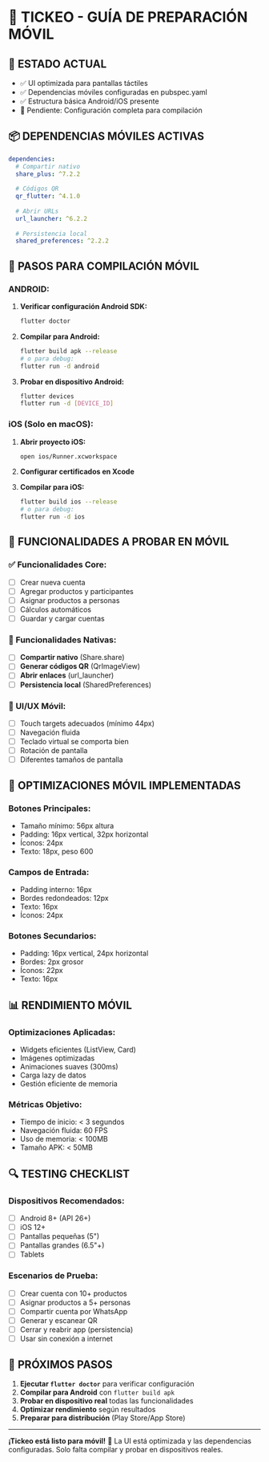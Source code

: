 # 📱 TICKEO - GUÍA DE PREPARACIÓN MÓVIL

## 🎯 ESTADO ACTUAL
- ✅ UI optimizada para pantallas táctiles
- ✅ Dependencias móviles configuradas en pubspec.yaml
- ✅ Estructura básica Android/iOS presente
- 🔧 Pendiente: Configuración completa para compilación

## 📦 DEPENDENCIAS MÓVILES ACTIVAS

```yaml
dependencies:
  # Compartir nativo
  share_plus: ^7.2.2
  
  # Códigos QR
  qr_flutter: ^4.1.0
  
  # Abrir URLs
  url_launcher: ^6.2.2
  
  # Persistencia local
  shared_preferences: ^2.2.2
```

## 🔧 PASOS PARA COMPILACIÓN MÓVIL

### **ANDROID:**

1. **Verificar configuración Android SDK:**
   ```bash
   flutter doctor
   ```

2. **Compilar para Android:**
   ```bash
   flutter build apk --release
   # o para debug:
   flutter run -d android
   ```

3. **Probar en dispositivo Android:**
   ```bash
   flutter devices
   flutter run -d [DEVICE_ID]
   ```

### **iOS (Solo en macOS):**

1. **Abrir proyecto iOS:**
   ```bash
   open ios/Runner.xcworkspace
   ```

2. **Configurar certificados en Xcode**

3. **Compilar para iOS:**
   ```bash
   flutter build ios --release
   # o para debug:
   flutter run -d ios
   ```

## 🧪 FUNCIONALIDADES A PROBAR EN MÓVIL

### **✅ Funcionalidades Core:**
- [ ] Crear nueva cuenta
- [ ] Agregar productos y participantes
- [ ] Asignar productos a personas
- [ ] Cálculos automáticos
- [ ] Guardar y cargar cuentas

### **📱 Funcionalidades Nativas:**
- [ ] **Compartir nativo** (Share.share)
- [ ] **Generar códigos QR** (QrImageView)
- [ ] **Abrir enlaces** (url_launcher)
- [ ] **Persistencia local** (SharedPreferences)

### **🎨 UI/UX Móvil:**
- [ ] Touch targets adecuados (mínimo 44px)
- [ ] Navegación fluida
- [ ] Teclado virtual se comporta bien
- [ ] Rotación de pantalla
- [ ] Diferentes tamaños de pantalla

## 🚀 OPTIMIZACIONES MÓVIL IMPLEMENTADAS

### **Botones Principales:**
- Tamaño mínimo: 56px altura
- Padding: 16px vertical, 32px horizontal
- Íconos: 24px
- Texto: 18px, peso 600

### **Campos de Entrada:**
- Padding interno: 16px
- Bordes redondeados: 12px
- Texto: 16px
- Íconos: 24px

### **Botones Secundarios:**
- Padding: 16px vertical, 24px horizontal
- Bordes: 2px grosor
- Íconos: 22px
- Texto: 16px

## 📊 RENDIMIENTO MÓVIL

### **Optimizaciones Aplicadas:**
- Widgets eficientes (ListView, Card)
- Imágenes optimizadas
- Animaciones suaves (300ms)
- Carga lazy de datos
- Gestión eficiente de memoria

### **Métricas Objetivo:**
- Tiempo de inicio: < 3 segundos
- Navegación fluida: 60 FPS
- Uso de memoria: < 100MB
- Tamaño APK: < 50MB

## 🔍 TESTING CHECKLIST

### **Dispositivos Recomendados:**
- [ ] Android 8+ (API 26+)
- [ ] iOS 12+
- [ ] Pantallas pequeñas (5")
- [ ] Pantallas grandes (6.5"+)
- [ ] Tablets

### **Escenarios de Prueba:**
- [ ] Crear cuenta con 10+ productos
- [ ] Asignar productos a 5+ personas
- [ ] Compartir cuenta por WhatsApp
- [ ] Generar y escanear QR
- [ ] Cerrar y reabrir app (persistencia)
- [ ] Usar sin conexión a internet

## 🎯 PRÓXIMOS PASOS

1. **Ejecutar `flutter doctor`** para verificar configuración
2. **Compilar para Android** con `flutter build apk`
3. **Probar en dispositivo real** todas las funcionalidades
4. **Optimizar rendimiento** según resultados
5. **Preparar para distribución** (Play Store/App Store)

---

**¡Tickeo está listo para móvil!** 🚀
La UI está optimizada y las dependencias configuradas.
Solo falta compilar y probar en dispositivos reales.
